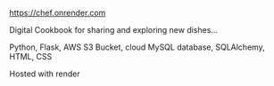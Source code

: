 https://chef.onrender.com

Digital Cookbook for sharing and exploring new dishes...

Python, Flask, AWS S3 Bucket, cloud MySQL database, SQLAlchemy, HTML, CSS

Hosted with render
